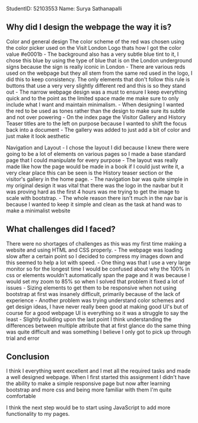 StudentID: 52103553
Name: Surya Sathanapalli 

Why did I design the webpage the way it is?
-------------------------------------------

Color and general design
    The color scheme of the red was chosen using the color picker used on the Visit London Logo thats how I got the color value #e0001b
    - The background also has a very subtle blue tint to it, I chose this blue by using the type of blue that is on the London underground signs because the sign is really iconic in London
    - There are various reds used on the webpage but they all stem from the same red used in the logo, I did this to keep consistency. The only elements that don't follow this rule is buttons that use a very very slightly different red and this is so they stand out
    - The narrow webpage design was a must to ensure I keep everything quick and to the point as the limited space made me make sure to only include what I want and maintain minimalism.
    - When designing I wanted the red to be used as tones rather than the design to make sure its subtle and not over powering
    - On the index page the Visitor Gallery and History Teaser titles are to the left on purpose because I wanted to shift the focus back into a document
    - The gallery was added to just add a bit of color and just make it look aesthetic


Navigation and Layout
    - I chose the layout I did because I knew there were going to be a lot of elements on various pages so I made a base standard page that I could manipulate for every purpose
    - The layout was really made like how the page would be made in a book if I could just write it, a very clear place this can be seen is the History teaser section or the visitor's gallery in the home page.
    - The navigation bar was quite simple in my original design it was vital that there was the logo in the navbar but it was proving hard as the first 4 hours was me trying to get the image to scale with bootstrap.
    - The whole reason there isn't much in the nav bar is because I wanted to keep it simple and clean as the task at hand was to make a minimalist website




What challenges did I faced?
----------------------------

There were no shortages of challenges as this was my first time making a website and using HTML and CSS properly. 
    - The webpage was loading slow after a certain point so I decided to compress my images down and this seemed to help a lot with speed.
    - One thing was that I use a very large monitor so for the longest time I would be confused about why the 100% in css or elements wouldn't automatically span the page and it was because I would set my zoom to 85% so when I solved that problem it fixed a lot of issues
    - Sizing elements to get them to be responsive when not using bootstrap at first was insanely difficult, primarily because of the lack of experience
    - Another problem was trying understand color schemes and get design ideas, I have never really been good at making good UI's but of course for a good webpage UI is everything so it was a struggle to say the least
    - Slightly building upon the last point I think understanding the differences between multiple attribute that at first glance do the same thing was quite difficult and was something I believe I only got to pick up through trial and error


Conclusion
----------

I think I everything went excellent and I met all the required tasks and made a well designed webpage. When I first started this assignment I didn't have the ability to make a simple responsive page but now after learning bootstrap and more css and being more familiar with them I'm quite comfortable

I think the next step would be to start using JavaScript to add more functionality to my pages.